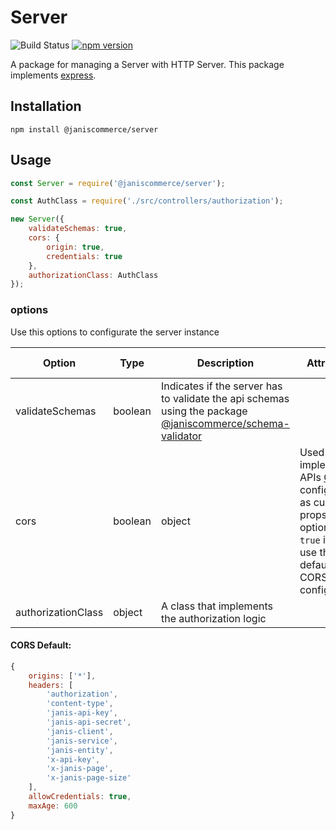 # Server

![Build Status](https://github.com/janis-commerce/server/workflows/Build%20Status/badge.svg)
[![npm version](https://badge.fury.io/js/%40janiscommerce%2Fserver.svg)](https://www.npmjs.com/package/@janiscommerce/server)

A package for managing a Server with HTTP Server. This package implements [express](https://www.npmjs.com/package/express).

## Installation

```
npm install @janiscommerce/server
```

## Usage

```js
const Server = require('@janiscommerce/server');

const AuthClass = require('./src/controllers/authorization');

new Server({
	validateSchemas: true,
	cors: {
		origin: true,
		credentials: true
	},
	authorizationClass: AuthClass
});
```

### options

Use this options to configurate the server instance

| Option | Type | Description | Attributes | Default value |
|--------|------|-------------|------------|---------------|
| validateSchemas | boolean | Indicates if the server has to validate the api schemas using the package [@janiscommerce/schema-validator](https://www.npmjs.com/package/@janiscommerce/schema-validator) | | false |
| cors | boolean|object | Used to implement APIs [Cors](https://www.npmjs.com/package/cors) configuration as custom props. If option is `true` it will use the default CORS configs.| | [See below](#cors-default) |
| authorizationClass | object | A class that implements the authorization logic | | |

#### CORS Default:

```js
{
	origins: ['*'],
	headers: [
		'authorization',
		'content-type',
		'janis-api-key',
		'janis-api-secret',
		'janis-client',
		'janis-service',
		'janis-entity',
		'x-api-key',
		'x-janis-page',
		'x-janis-page-size'
	],
	allowCredentials: true,
	maxAge: 600
}
```
